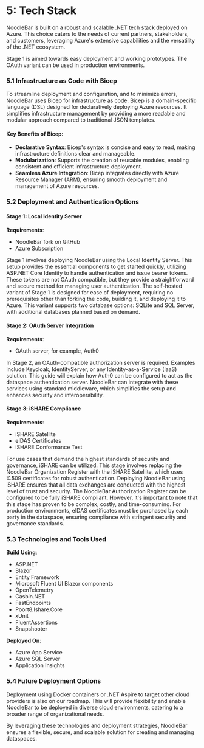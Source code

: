 # 5: Tech Stack

NoodleBar is built on a robust and scalable .NET tech stack deployed on Azure. This choice caters to the needs of current partners, stakeholders, and customers, leveraging Azure's extensive capabilities and the versatility of the .NET ecosystem.

Stage 1 is aimed towards easy deployment and working prototypes. The OAuth variant can be used in production environments.

### 5.1 Infrastructure as Code with Bicep

To streamline deployment and configuration, and to minimize errors, NoodleBar uses Bicep for infrastructure as code. Bicep is a domain-specific language (DSL) designed for declaratively deploying Azure resources. It simplifies infrastructure management by providing a more readable and modular approach compared to traditional JSON templates.

#### Key Benefits of Bicep:

- **Declarative Syntax**: Bicep's syntax is concise and easy to read, making infrastructure definitions clear and manageable.
- **Modularization**: Supports the creation of reusable modules, enabling consistent and efficient infrastructure deployment.
- **Seamless Azure Integration**: Bicep integrates directly with Azure Resource Manager (ARM), ensuring smooth deployment and management of Azure resources.

### 5.2 Deployment and Authentication Options

#### Stage 1: Local Identity Server

**Requirements**:
- NoodleBar fork on GitHub
- Azure Subscription

Stage 1 involves deploying NoodleBar using the Local Identity Server. This setup provides the essential components to get started quickly, utilizing ASP.NET Core Identity to handle authentication and issue bearer tokens. These tokens are not OAuth compatible, but they provide a straightforward and secure method for managing user authentication. The self-hosted variant of Stage 1 is designed for ease of deployment, requiring no prerequisites other than forking the code, building it, and deploying it to Azure. This variant supports two database options: SQLite and SQL Server, with additional databases planned based on demand.

#### Stage 2: OAuth Server Integration

**Requirements**:
- OAuth server, for example, Auth0

In Stage 2, an OAuth-compatible authorization server is required. Examples include Keycloak, IdentityServer, or any Identity-as-a-Service (IaaS) solution. This guide will explain how Auth0 can be configured to act as the dataspace authentication server. NoodleBar can integrate with these services using standard middleware, which simplifies the setup and enhances security and interoperability.

#### Stage 3: iSHARE Compliance

**Requirements**:
- iSHARE Satellite
- eIDAS Certificates
- iSHARE Conformance Test

For use cases that demand the highest standards of security and governance, iSHARE can be utilized. This stage involves replacing the NoodleBar Organization Register with the iSHARE Satellite, which uses X.509 certificates for robust authentication. Deploying NoodleBar using iSHARE ensures that all data exchanges are conducted with the highest level of trust and security. The NoodleBar Authorization Register can be configured to be fully iSHARE compliant. However, it's important to note that this stage has proven to be complex, costly, and time-consuming. For production environments, eIDAS certificates must be purchased by each party in the dataspace, ensuring compliance with stringent security and governance standards.

### 5.3 Technologies and Tools Used

**Build Using**:
- ASP.NET
- Blazor
- Entity Framework
- Microsoft Fluent UI Blazor components
- OpenTelemetry
- Casbin.NET
- FastEndpoints
- Poort8.Ishare.Core
- xUnit
- FluentAssertions
- Snapshooter

**Deployed On**:
- Azure App Service
- Azure SQL Server
- Application Insights

### 5.4 Future Deployment Options

Deployment using Docker containers or .NET Aspire to target other cloud providers is also on our roadmap. This will provide flexibility and enable NoodleBar to be deployed in diverse cloud environments, catering to a broader range of organizational needs.

By leveraging these technologies and deployment strategies, NoodleBar ensures a flexible, secure, and scalable solution for creating and managing dataspaces.
